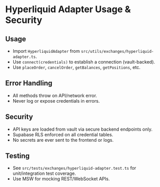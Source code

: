 # Hyperliquid Adapter Usage & Security

## Usage

- Import `HyperliquidAdapter` from `src/utils/exchanges/hyperliquid-adapter.ts`.
- Use `connect(credentials)` to establish a connection (vault-backed).
- Use `placeOrder`, `cancelOrder`, `getBalances`, `getPositions`, etc.

## Error Handling

- All methods throw on API/network error.
- Never log or expose credentials in errors.

## Security

- API keys are loaded from vault via secure backend endpoints only.
- Supabase RLS enforced on all credential tables.
- No secrets are ever sent to the frontend or logs.

## Testing

- See `src/tests/exchanges/hyperliquid-adapter.test.ts` for unit/integration test coverage.
- Use MSW for mocking REST/WebSocket APIs.
